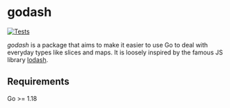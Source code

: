 # godash

[![Tests](https://github.com/taciogt/godash/actions/workflows/tests.yaml/badge.svg)](https://github.com/taciogt/godash/actions/workflows/tests.yaml)

_godash_ is a package that aims to make it easier to use Go to deal with everyday types like slices and maps. It is loosely inspired by the famous JS library [lodash](https://lodash.com/). 

## Requirements

Go >= 1.18
